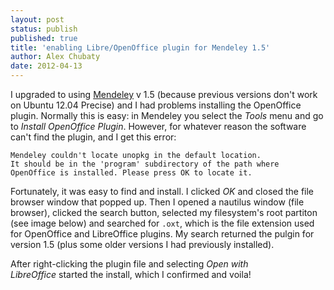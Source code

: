 ```yaml
---
layout: post
status: publish
published: true
title: 'enabling Libre/OpenOffice plugin for Mendeley 1.5'
author: Alex Chubaty
date: 2012-04-13
---
```


I upgraded to using [Mendeley](http://mendeley.com) v 1.5 (because previous versions don't work on Ubuntu 12.04 Precise) and I had problems installing the OpenOffice plugin. Normally this is easy: in Mendeley you select the *Tools* menu and go to *Install OpenOffice Plugin*. However, for whatever reason the software can't find the plugin, and I get this error:

    Mendeley couldn't locate unopkg in the default location.
    It should be in the 'program' subdirectory of the path where
    OpenOffice is installed. Please press OK to locate it.

Fortunately, it was easy to find and install. I clicked *OK* and closed the file browser window that popped up. Then I opened a nautilus window (file browser), clicked the search button, selected my filesystem's root partiton (see image below) and searched for `.oxt`, which is the file extension used for OpenOffice and LibreOffice plugins. My search returned the pulgin for version 1.5 (plus some older versions I had previously installed).

After right-clicking the plugin file and selecting *Open with LibreOffice* started the install, which I confirmed and voila!
